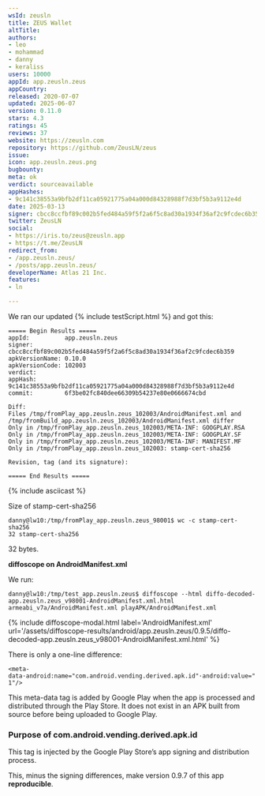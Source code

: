 ```yaml
---
wsId: zeusln
title: ZEUS Wallet
altTitle: 
authors:
- leo
- mohammad
- danny
- keraliss
users: 10000
appId: app.zeusln.zeus
appCountry: 
released: 2020-07-07
updated: 2025-06-07
version: 0.11.0
stars: 4.3
ratings: 45
reviews: 37
website: https://zeusln.com
repository: https://github.com/ZeusLN/zeus
issue: 
icon: app.zeusln.zeus.png
bugbounty: 
meta: ok
verdict: sourceavailable
appHashes:
- 9c141c38553a9bfb2df11ca05921775a04a000d84328988f7d3bf5b3a9112e4d
date: 2025-03-13
signer: cbcc8ccfbf89c002b5fed484a59f5f2a6f5c8ad30a1934f36af2c9fcdec6b359
twitter: ZeusLN
social:
- https://iris.to/zeus@zeusln.app
- https://t.me/ZeusLN
redirect_from:
- /app.zeusln.zeus/
- /posts/app.zeusln.zeus/
developerName: Atlas 21 Inc.
features:
- ln

---
```


We ran our updated {% include testScript.html %} and got this:

```
===== Begin Results =====
appId:          app.zeusln.zeus
signer:         cbcc8ccfbf89c002b5fed484a59f5f2a6f5c8ad30a1934f36af2c9fcdec6b359
apkVersionName: 0.10.0
apkVersionCode: 102003
verdict:        
appHash:        9c141c38553a9bfb2df11ca05921775a04a000d84328988f7d3bf5b3a9112e4d
commit:         6f3be02fc840dee66309b54237e80e0666674cbd

Diff:
Files /tmp/fromPlay_app.zeusln.zeus_102003/AndroidManifest.xml and /tmp/fromBuild_app.zeusln.zeus_102003/AndroidManifest.xml differ
Only in /tmp/fromPlay_app.zeusln.zeus_102003/META-INF: GOOGPLAY.RSA
Only in /tmp/fromPlay_app.zeusln.zeus_102003/META-INF: GOOGPLAY.SF
Only in /tmp/fromPlay_app.zeusln.zeus_102003/META-INF: MANIFEST.MF
Only in /tmp/fromPlay_app.zeusln.zeus_102003: stamp-cert-sha256

Revision, tag (and its signature):

===== End Results =====

```

{% include asciicast %}

Size of stamp-cert-sha256

```
danny@lw10:/tmp/fromPlay_app.zeusln.zeus_98001$ wc -c stamp-cert-sha256
32 stamp-cert-sha256
```

32 bytes.

**diffoscope on AndroidManifest.xml**

We run: 

`danny@lw10:/tmp/test_app.zeusln.zeus$ diffoscope --html diffo-decoded-app.zeusln.zeus_v98001-AndroidManifest.xml.html armeabi_v7a/AndroidManifest.xml playAPK/AndroidManifest.xml`

{% include diffoscope-modal.html label='AndroidManifest.xml' url='/assets/diffoscope-results/android/app.zeusln.zeus/0.9.5/diffo-decoded-app.zeusln.zeus_v98001-AndroidManifest.xml.html' %}

There is only a one-line difference:

`<meta-data·android:name="com.android.vending.derived.apk.id"·android:value="1"/>`

This meta-data tag is added by Google Play when the app is processed and distributed through the Play Store. It does not exist in an APK built from source before being uploaded to Google Play.

### Purpose of com.android.vending.derived.apk.id

This tag is injected by the Google Play Store’s app signing and distribution process.

This, minus the signing differences, make version 0.9.7 of this app **reproducible**.

